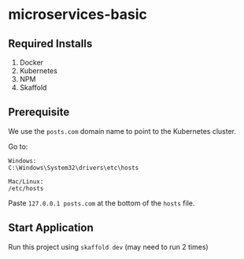 # microservices-basic

## Required Installs
1. Docker
2. Kubernetes
3. NPM
4. Skaffold

## Prerequisite
We use the `posts.com` domain name to point to the Kubernetes cluster.

Go to:
```
Windows:
C:\Windows\System32\drivers\etc\hosts

Mac/Linux:
/etc/hosts
```
Paste `127.0.0.1 posts.com` at the bottom of the `hosts` file.

## Start Application

Run this project using `skaffold dev` (may need to run 2 times)
